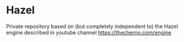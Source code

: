 # Hazel
Private repository based on (but completely independent to) the Hazel engine described in youtube channel https://thecherno.com/engine
